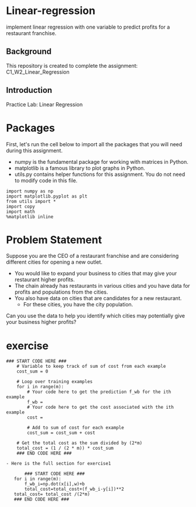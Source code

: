 # Linear-regression
 implement linear regression with one variable to predict profits for a restaurant franchise.
 
 ## Background 
 This repository is created to complete the assignment: C1_W2_Linear_Regression
 
 ## Introduction
 Practice Lab: Linear Regression

# Packages
First, let's run the cell below to import all the packages that you will need during this assignment.

- numpy is the fundamental package for working with matrices in Python.
- matplotlib is a famous library to plot graphs in Python.
- utils.py contains helper functions for this assignment. You do not need to modify code in this file.

```
import numpy as np
import matplotlib.pyplot as plt
from utils import *
import copy
import math
%matplotlib inline
```

# Problem Statement
Suppose you are the CEO of a restaurant franchise and are considering different cities for opening a new outlet.
- You would like to expand your business to cities that may give your restaurant higher profits.
- The chain already has restaurants in various cities and you have data for profits and populations from the cities.
- You also have data on cities that are candidates for a new restaurant.
  - For these cities, you have the city population.
 
Can you use the data to help you identify which cities may potentially give your business higher profits?

# exercise
```
### START CODE HERE ###  
    # Variable to keep track of sum of cost from each example
    cost_sum = 0

    # Loop over training examples
    for i in range(m):
        # Your code here to get the prediction f_wb for the ith example
        f_wb = 
        # Your code here to get the cost associated with the ith example
        cost = 

        # Add to sum of cost for each example
        cost_sum = cost_sum + cost 

    # Get the total cost as the sum divided by (2*m)
    total_cost = (1 / (2 * m)) * cost_sum
    ### END CODE HERE ### 
 ```
    
    - Here is the full section for exercise1 
    
 ```
        ### START CODE HERE ### 
    for i in range(m):
        f_wb_i=np.dot(x[i],w)+b
        total_cost=total_cost+(f_wb_i-y[i])**2
    total_cost= total_cost /(2*m)  
    ### END CODE HERE ### 
```
